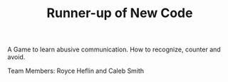 ﻿---
title: Runner-up of New Code
intro: SpitFire
---
A Game to learn abusive communication. How to recognize, counter and avoid.

Team Members: Royce Heflin and Caleb Smith



